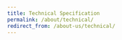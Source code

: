 ```yaml
---
title: Technical Specification
permalink: /about/technical/
redirect_from: /about-us/technical/
---
```


